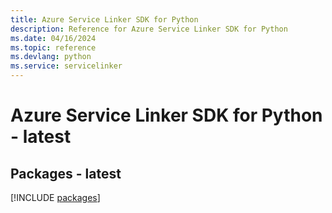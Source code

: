 ```yaml
---
title: Azure Service Linker SDK for Python
description: Reference for Azure Service Linker SDK for Python
ms.date: 04/16/2024
ms.topic: reference
ms.devlang: python
ms.service: servicelinker
---
```

# Azure Service Linker SDK for Python - latest
## Packages - latest
[!INCLUDE [packages](service-linker-index.md)]